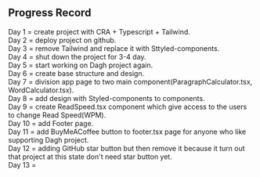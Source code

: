 ## Progress Record

Day 1 = create project with CRA + Typescript + Tailwind.</br>
Day 2 = deploy project on github.</br>
Day 3 = remove Tailwind and replace it with Sttyled-components.</br>
Day 4 = shut down the project for 3-4 day.</br>
Day 5 = start working on Dagh project again.</br>
Day 6 = create base structure and design.</br>
Day 7 = division app page to two main component(ParagraphCalculator.tsx, WordCalculator.tsx).</br>
Day 8 = add design with Styled-components to components.</br>
Day 9 = create ReadSpeed.tsx component which give access to the users to change Read Speed(WPM).</br>
Day 10 = add Footer page.</br>
Day 11 = add BuyMeACoffee button to footer.tsx page for anyone who like supporting Dagh project.</br>
Day 12 = adding GitHub star button but then remove it because it turn out that project at this state don't need star button yet.</br>
Day 13 = 

